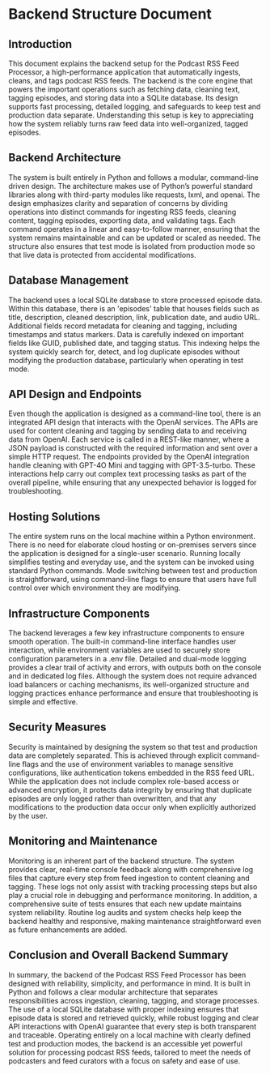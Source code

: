 # Backend Structure Document

## Introduction

This document explains the backend setup for the Podcast RSS Feed Processor, a high-performance application that automatically ingests, cleans, and tags podcast RSS feeds. The backend is the core engine that powers the important operations such as fetching data, cleaning text, tagging episodes, and storing data into a SQLite database. Its design supports fast processing, detailed logging, and safeguards to keep test and production data separate. Understanding this setup is key to appreciating how the system reliably turns raw feed data into well-organized, tagged episodes.

## Backend Architecture

The system is built entirely in Python and follows a modular, command-line driven design. The architecture makes use of Python’s powerful standard libraries along with third-party modules like requests, lxml, and openai. The design emphasizes clarity and separation of concerns by dividing operations into distinct commands for ingesting RSS feeds, cleaning content, tagging episodes, exporting data, and validating tags. Each command operates in a linear and easy-to-follow manner, ensuring that the system remains maintainable and can be updated or scaled as needed. The structure also ensures that test mode is isolated from production mode so that live data is protected from accidental modifications.

## Database Management

The backend uses a local SQLite database to store processed episode data. Within this database, there is an 'episodes' table that houses fields such as title, description, cleaned description, link, publication date, and audio URL. Additional fields record metadata for cleaning and tagging, including timestamps and status markers. Data is carefully indexed on important fields like GUID, published date, and tagging status. This indexing helps the system quickly search for, detect, and log duplicate episodes without modifying the production database, particularly when operating in test mode.

## API Design and Endpoints

Even though the application is designed as a command-line tool, there is an integrated API design that interacts with the OpenAI services. The APIs are used for content cleaning and tagging by sending data to and receiving data from OpenAI. Each service is called in a REST-like manner, where a JSON payload is constructed with the required information and sent over a simple HTTP request. The endpoints provided by the OpenAI integration handle cleaning with GPT-4O Mini and tagging with GPT-3.5-turbo. These interactions help carry out complex text processing tasks as part of the overall pipeline, while ensuring that any unexpected behavior is logged for troubleshooting.

## Hosting Solutions

The entire system runs on the local machine within a Python environment. There is no need for elaborate cloud hosting or on-premises servers since the application is designed for a single-user scenario. Running locally simplifies testing and everyday use, and the system can be invoked using standard Python commands. Mode switching between test and production is straightforward, using command-line flags to ensure that users have full control over which environment they are modifying.

## Infrastructure Components

The backend leverages a few key infrastructure components to ensure smooth operation. The built-in command-line interface handles user interaction, while environment variables are used to securely store configuration parameters in a .env file. Detailed and dual-mode logging provides a clear trail of activity and errors, with outputs both on the console and in dedicated log files. Although the system does not require advanced load balancers or caching mechanisms, its well-organized structure and logging practices enhance performance and ensure that troubleshooting is simple and effective.

## Security Measures

Security is maintained by designing the system so that test and production data are completely separated. This is achieved through explicit command-line flags and the use of environment variables to manage sensitive configurations, like authentication tokens embedded in the RSS feed URL. While the application does not include complex role-based access or advanced encryption, it protects data integrity by ensuring that duplicate episodes are only logged rather than overwritten, and that any modifications to the production data occur only when explicitly authorized by the user.

## Monitoring and Maintenance

Monitoring is an inherent part of the backend structure. The system provides clear, real-time console feedback along with comprehensive log files that capture every step from feed ingestion to content cleaning and tagging. These logs not only assist with tracking processing steps but also play a crucial role in debugging and performance monitoring. In addition, a comprehensive suite of tests ensures that each new update maintains system reliability. Routine log audits and system checks help keep the backend healthy and responsive, making maintenance straightforward even as future enhancements are added.

## Conclusion and Overall Backend Summary

In summary, the backend of the Podcast RSS Feed Processor has been designed with reliability, simplicity, and performance in mind. It is built in Python and follows a clear modular architecture that separates responsibilities across ingestion, cleaning, tagging, and storage processes. The use of a local SQLite database with proper indexing ensures that episode data is stored and retrieved quickly, while robust logging and clear API interactions with OpenAI guarantee that every step is both transparent and traceable. Operating entirely on a local machine with clearly defined test and production modes, the backend is an accessible yet powerful solution for processing podcast RSS feeds, tailored to meet the needs of podcasters and feed curators with a focus on safety and ease of use.
